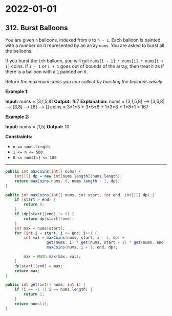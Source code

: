 # 2022-01-01

## 312. Burst Balloons

You are given `n` balloons, indexed from `0` to `n - 1`. Each balloon is painted with a number on it represented by an array `nums`. You are asked to burst all the balloons.

If you burst the `ith` balloon, you will get `nums[i - 1] * nums[i] * nums[i + 1]` coins. If `i - 1` or `i + 1` goes out of bounds of the array, then treat it as if there is a balloon with a `1` painted on it.

Return _the maximum coins you can collect by bursting the balloons wisely_.

**Example 1:**

**Input:** nums = \[3,1,5,8\]
**Output:** 167
**Explanation:**
nums = \[3,1,5,8\] --> \[3,5,8\] --> \[3,8\] --> \[8\] --> \[\]
coins = 3\*1\*5 + 3\*5\*8 + 1\*3\*8 + 1\*8\*1 = 167

**Example 2:**

**Input:** nums = \[1,5\]
**Output:** 10

**Constraints:**

- `n == nums.length`
- `1 <= n <= 500`
- `0 <= nums[i] <= 100`

---

```java
public int maxCoins(int[] nums) {
    int[][] dp = new int[nums.length][nums.length];
    return maxCoins(nums, 0, nums.length - 1, dp);
}

public int maxCoins(int[] nums, int start, int end, int[][] dp) {
    if (start > end) {
        return 0;
    }
    if (dp[start][end] != 0) {
        return dp[start][end];
    }
    int max = nums[start];
    for (int i = start; i <= end; i++) {
        int val = maxCoins(nums, start, i - 1, dp) +
                  get(nums, i) * get(nums, start - 1) * get(nums, end + 1) +
                  maxCoins(nums, i + 1, end, dp);

        max = Math.max(max, val);
    }
    dp[start][end] = max;
    return max;
}

public int get(int[] nums, int i) {
    if (i == -1 || i == nums.length) {
        return 1;
    }
    return nums[i];
}
```
